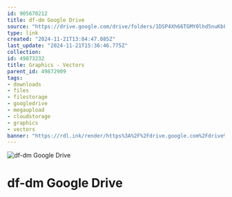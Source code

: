 ```yaml
---
id: 905670212
title: df-dm Google Drive
source: "https://drive.google.com/drive/folders/1DSP4Xh66TGMY0lhd5nuKbFgFktwqN77O?usp=sharing"
type: link
created: "2024-11-21T13:04:47.085Z"
last_update: "2024-11-21T15:36:46.775Z"
collection:
id: 49873232
title: Graphics - Vectors
parent_id: 49872909
tags:
- downloads
- files
- filestorage
- googledrive
- megaupload
- cloudstorage
- graphics
- vectors
banner: "https://rdl.ink/render/https%3A%2F%2Fdrive.google.com%2Fdrive%2Ffolders%2F1DSP4Xh66TGMY0lhd5nuKbFgFktwqN77O%3Fusp%3Dsharing"
---
```


![df-dm Google Drive](https://rdl.ink/render/https%3A%2F%2Fdrive.google.com%2Fdrive%2Ffolders%2F1DSP4Xh66TGMY0lhd5nuKbFgFktwqN77O%3Fusp%3Dsharing)

# df-dm Google Drive


